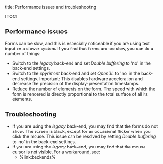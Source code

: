 title: Performance issues and troubleshooting

[TOC]

## Performance issues

Forms can be slow, and this is especially noticeable if you are using text input on a slower system. If you find that forms are too slow, you can do a number of things:

- Switch to the *legacy* back-end and set *Double buffering* to 'no' in the back-end settings.
- Switch to the *xpyriment* back-end and set *OpenGL* to 'no' in the back-end settings. Important: This disables hardware acceleration and decrease the precision of the display-presentation timestamps.
- Reduce the number of elements on the form. The speed with which the form is rendered is directly proportional to the total surface of all its elements.

## Troubleshooting

- If you are using the *legacy* back-end, you may find that the forms do not show: The screen is black, except for an occasional flicker when you click the mouse. This issue can be resolved by setting *Double buffering* to 'no' in the back-end settings.
- If you are using the *legacy* back-end, you may find that the mouse cursor is not visible. For a workaround, see:
 	- %link:backends%
